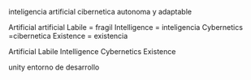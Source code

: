 inteligencia artificial cibernetica autonoma y adaptable 

Artificial artificial 
Labile = fragil
Intelligence = inteligencia
Cybernetics =cibernetica
Existence = existencia

Artificial Labile Intelligence Cybernetics Existence



unity entorno de desarrollo 
